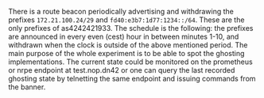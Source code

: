 There is a route beacon periodically advertising and withdrawing the prefixes `172.21.100.24/29` and `fd40:e3b7:1d77:1234::/64`. These are the only prefixes of as4242421933.
The schedule is the following: the prefixes are announced in every even (cest) hour in between minutes 1-10, and withdrawn when the clock is outside of the above mentioned period.
The main purpose of the whole experiment is to be able to spot the ghosting implementations.
The current state could be monitored on the prometheus or nrpe endpoint at test.nop.dn42 or one can query the last recorded ghosting state by telnetting the same endpoint and issuing commands from the banner.
